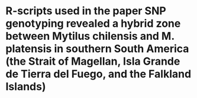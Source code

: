 # R-scripts used in the paper SNP genotyping revealed a hybrid zone between Mytilus chilensis and M. platensis in southern South America (the Strait of Magellan, Isla Grande de Tierra del Fuego, and the Falkland Islands)

